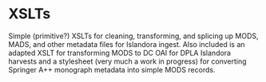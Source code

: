 # XSLTs

Simple (primitive?) XSLTs for cleaning, transforming, and splicing up MODS, MADS, and other metadata files for Islandora ingest. Also included is an adapted XSLT for transforming MODS to DC OAI for DPLA Islandora harvests and a stylesheet (very much a work in progress) for converting Springer A++ monograph metadata into simple MODS records.
